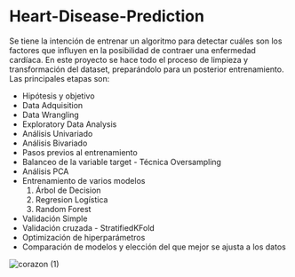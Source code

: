 ﻿# Heart-Disease-Prediction
Se tiene la intención de entrenar un algoritmo para detectar cuáles son los factores que influyen en la posibilidad de contraer una enfermedad cardíaca. En este proyecto se hace todo el proceso de limpieza y transformación del dataset, preparándolo para un posterior entrenamiento. Las principales etapas son:

- Hipótesis y objetivo
- Data Adquisition
- Data Wrangling
- Exploratory Data Analysis
- Análisis Univariado
- Análisis Bivariado
- Pasos previos al entrenamiento
- Balanceo de la variable target - Técnica Oversampling
- Análisis PCA
- Entrenamiento de varios modelos
  1. Árbol de Decision
  2. Regresion Logística
  3. Random Forest
- Validación Simple
- Validación cruzada - StratifiedKFold
- Optimización de hiperparámetros
- Comparación de modelos y elección del que mejor se ajusta a los datos

![corazon (1)](https://github.com/valemicolgarcia/Heart-Disease-Prediction/assets/122756188/4882b4f1-4d97-4f40-b9a9-218c536b3a9d)
